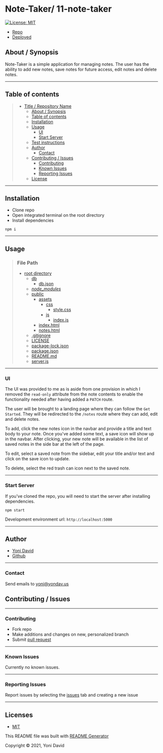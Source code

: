 # Note-Taker/ 11-note-taker

[![License: MIT](https://img.shields.io/badge/License-MIT-yellow.svg)](https://opensource.org/licenses/MIT)

- [Repo](https://github.com/yondav/11-note-taker)
- [Deployed](https://serene-taiga-05477.herokuapp.com/)

## About / Synopsis

Note-Taker is a simple application for managing notes. The user has the ability to add new notes, save notes for future access, edit notes and delete notes.

---

## Table of contents

> - [Title / Repository Name](#title--repository-name)
>   - [About / Synopsis](#about--synopsis)
>   - [Table of contents](#table-of-contents)
>   - [Installation](#installation)
>   - [Usage](#usage)
>     - [UI](#ui)
>     - [Start Server](#start-server)
>   - [Test instructions](#test-instructions)
>   - [Author](#author)
>     - [Contact](#contact)
>   - [Contributing / Issues](#contributing--issues)
>     - [Contributing](#contributing)
>     - [Known Issues](#known-issues)
>     - [Reporting Issues](#reporting-issues)
>   - [License](#license)

---

## Installation

- Clone repo
- Open integrated terminal on the root directory
- Install dependencies

```
npm i
```

---

## Usage

> ### File Path
>
> - [root directory](https://github.com/yondav/11-note-taker)
>   - [db](https://github.com/yondav/11-note-taker/tree/main/db)
>     - [db.json](https://github.com/yondav/11-note-taker/blob/main/db/db.json)
>   - [_node_modules_](#installation)
>   - [public](https://github.com/yondav/11-note-taker/tree/main/public)
>     - [assets](https://github.com/yondav/11-note-taker/tree/main/public/assets)
>       - [css](https://github.com/yondav/11-note-taker/tree/main/public/assets/css)
>         - [style.css](https://github.com/yondav/11-note-taker/blob/main/public/assets/css/styles.css)
>       - [js](https://github.com/yondav/11-note-taker/tree/main/public/assets/js)
>         - [index.js](https://github.com/yondav/11-note-taker/blob/main/public/assets/js/index.js)
>     - [index.html](https://github.com/yondav/11-note-taker/blob/main/public/index.html)
>     - [notes.html](https://github.com/yondav/11-note-taker/blob/main/public/notes.html)
>   - [.gitignore](https://github.com/yondav/11-note-taker/blob/main/.gitignore)
>   - [LICENSE](https://github.com/yondav/11-note-taker/blob/main/LICENSE)
>   - [package-lock.json](https://github.com/yondav/11-note-taker/blob/main/package-lock.json)
>   - [package.json](https://github.com/yondav/11-note-taker/blob/main/package.json)
>   - [README.md](https://github.com/yondav/11-note-taker/blob/main/README.md)
>   - [server.js](https://github.com/yondav/11-note-taker/blob/main/server.js)

---

### UI

The UI was provided to me as is aside from one provision in which I removed the `read-only` attribute from the note contents to enable the functionality needed after having added a `PATCH` route.

The user will be brought to a landing page where they can follow the `Get Started`. They will be redirected to the `/notes` route where they can add, edit and delete notes.

To add, click the new notes icon in the navbar and provide a title and text body to your note. Once you've added some text, a save icon will show up in the navbar. After clicking, your new note will be available in the list of saved notes in the side bar at the left of the page.

To edit, select a saved note from the sidebar, edit your title and/or text and click on the save icon to update.

To delete, select the red trash can icon next to the saved note.

---

### Start Server

If you've cloned the repo, you will need to start the server after installing dependencies.

```
npm start
```

Development environment url: `http://localhost:5000`

---

## Author

- <a href="https://yondav.us/">Yoni David</a>
- <a href="https://github.com/yondav">Github</a>

---

### Contact

Send emails to [yoni@yondav.us](mailto:yoni@yondav.us)

## Contributing / Issues

---

### Contributing

- Fork repo
- Make additions and changes on new, personalized branch
- Submit [pull request](https://github.com/yondav/11-note-taker/pulls)

---

### Known Issues

Currently no known issues.

---

### Reporting Issues

Report issues by selecting the [issues](https://github.com/yondav/11-note-taker/issues) tab and creating a new issue

---

## Licenses

- <a href="https://opensource.org/licenses/MIT" target="_blank">MIT</a>

This README file was built with [README Generator](https://github.com/yondav/README-gen-09)

Copyright &copy; 2021, Yoni David
